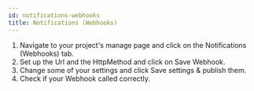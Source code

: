 ```yaml
---
id: notifications-webhooks
title: Notifications (Webhooks)
---
```

1. Navigate to your project's manage page and click on the Notifications (Webhooks) tab.
1. Set up the Url and the HttpMethod and click on Save Webhook.
1. Change some of your settings and click Save settings & publish them.
1. Check if your Webhook called correctly.